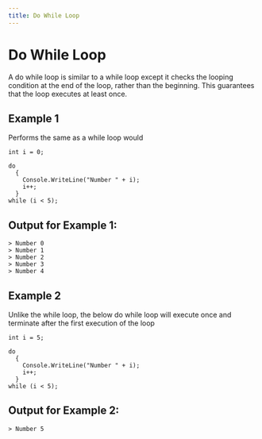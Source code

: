 ```yaml
---
title: Do While Loop
---
```


# Do While Loop

A do while loop is similar to a while loop except it checks the looping condition at the end of the loop, rather than the beginning. This guarantees that the loop executes at least once.

## Example 1 
Performs the same as a while loop would
```
int i = 0;

do
  {
    Console.WriteLine("Number " + i);
    i++;
  }
while (i < 5);
```

## Output for Example 1:
```
> Number 0
> Number 1
> Number 2
> Number 3
> Number 4
```

## Example 2
Unlike the while loop, the below do while loop will execute once and terminate after the first execution of the loop
```
int i = 5;

do
  {
    Console.WriteLine("Number " + i);
    i++;
  }
while (i < 5);
```

## Output for Example 2:
```
> Number 5
```
